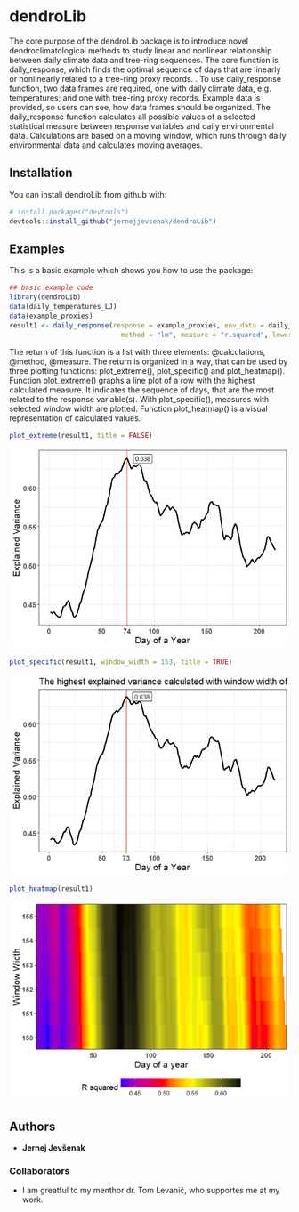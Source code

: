 
<!-- README.md is generated from README.Rmd. Please edit that file -->
dendroLib
=========

The core purpose of the dendroLib package is to introduce novel dendroclimatological methods to study linear and nonlinear relationship between daily climate data and tree-ring sequences. The core function is daily\_response, which finds the optimal sequence of days that are linearly or nonlinearly related to a tree-ring proxy records. . To use daily\_response function, two data frames are required, one with daily climate data, e.g. temperatures; and one with tree-ring proxy records. Example data is provided, so users can see, how data frames should be organized. The daily\_response function calculates all possible values of a selected statistical measure between response variables and daily environmental data. Calculations are based on a moving window, which runs through daily environmental data and calculates moving averages.

Installation
------------

You can install dendroLib from github with:

``` r
# install.packages("devtools")
devtools::install_github("jernejjevsenak/dendroLib")
```

Examples
--------

This is a basic example which shows you how to use the package:

``` r
## basic example code
library(dendroLib)
data(daily_temperatures_LJ) 
data(example_proxies)
result1 <- daily_response(response = example_proxies, env_data = daily_temperatures_LJ, 
                            method = "lm", measure = "r.squared", lower_limit = 150, upper_limit = 155)
```

The return of this function is a list with three elements: @calculations, @method, @measure. The return is organized in a way, that can be used by three plotting functions: plot\_extreme(), plot\_specific() and plot\_heatmap(). Function plot\_extreme() graphs a line plot of a row with the highest calculated measure. It indicates the sequence of days, that are the most related to the response variable(s). With plot\_specific(), measures with selected window width are plotted. Function plot\_heatmap() is a visual representation of calculated values.

``` r
plot_extreme(result1, title = FALSE)
```

![](README-plot%20examples-1.png)

``` r
plot_specific(result1, window_width = 153, title = TRUE)
```

![](README-plot%20examples-2.png)

``` r
plot_heatmap(result1)
```

![](README-plot%20examples-3.png)

Authors
-------

-   **Jernej Jevšenak**

### Collaborators

-   I am greatful to my menthor dr. Tom Levanič, who supportes me at my work.
